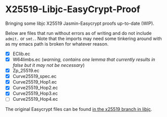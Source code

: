 # X25519-Libjc-EasyCrypt-Proof
Bringing some libjc X25519 Jasmin-Easycrypt proofs up-to-date (WIP).

Below are files that run without errors as of writing and do not include `admit.` or `smt.`. Note that the imports may need some tinkering around with as my emacs path is broken for whatever reason.

- [X] EClib.ec 
- [X] W64limbs.ec (*warning, contains one lemma that currently results in false but it may not be necessary*)
- [X] Zp_25519.ec
- [X] Curve25519_spec.ec
- [X] Curve25519_Hop1.ec
- [X] Curve25519_Hop2.ec
- [X] Curve25519_Hop3.ec
- [ ] Curve25519_Hop4.ec

The original Easycrypt files can be found [in the x25519 branch in libjc](https://github.com/tfaoliveira/libjc/tree/x25519/proof/crypto_scalarmult/curve25519).
